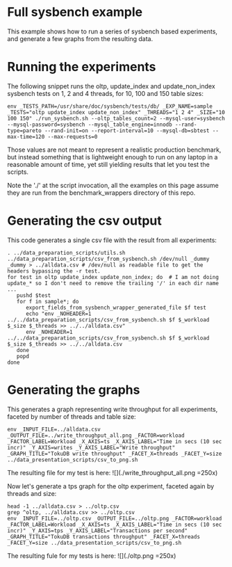 # Full sysbench example

This example shows how to run a series of sysbench based experiments, and generate a few graphs from the resulting data.

# Running the experiments

The following snippet runs the oltp, update\_index and update\_non\_index sysbench tests on 1, 2 and 4 threads, for 10, 100 and 150 table sizes: 

	env _TESTS_PATH=/usr/share/doc/sysbench/tests/db/ _EXP_NAME=sample _TESTS="oltp update_index update_non_index" _THREADS="1 2 4" _SIZE="10 100 150" ./run_sysbench.sh --oltp_tables_count=2 --mysql-user=sysbench --mysql-password=sysbench --mysql_table_engine=innodb --rand-type=pareto --rand-init=on --report-interval=10 --mysql-db=sbtest --max-time=120 --max-requests=0

Those values are not meant to represent a realistic production benchmark, but instead something that is lightweight enough to run on any laptop in a reasonable amount of time, yet still yielding results that let you test the scripts.

Note the './' at the script invocation, all the examples on this page assume they are run from the benchmark_wrappers directory of this repo. 

# Generating the csv output

This code generates a single csv file with the result from all experiments:

	. ../data_preparation_scripts/utils.sh
	../data_preparation_scripts/csv_from_sysbench.sh /dev/null _dummy _dummy > ../alldata.csv # /dev/null as readable file to get the headers bypassing the -r test.  
	for test in oltp update_index update_non_index; do  # I am not doing update_* so I don't need to remove the trailing '/' in each dir name ...
	   pushd $test
	   for f in sample*; do
		  export_fields_from_sysbench_wrapper_generated_file $f test 
		  echo "env _NOHEADER=1 ../../data_preparation_scripts/csv_from_sysbench.sh $f $_workload $_size $_threads >> ../../alldata.csv"
		  env _NOHEADER=1 ../../data_preparation_scripts/csv_from_sysbench.sh $f $_workload $_size $_threads >> ../../alldata.csv
	   done
	   popd
	done

# Generating the graphs

This generates a graph representing write throughput for all experiments, faceted by number of threads and table size:

	env _INPUT_FILE=../alldata.csv _OUTPUT_FILE=../write_throughput_all.png _FACTOR=workload _FACTOR_LABEL=Workload _X_AXIS=ts _X_AXIS_LABEL="Time in secs (10 sec incr)" _Y_AXIS=writes _Y_AXIS_LABEL="Write throughput" _GRAPH_TITLE="TokuDB write throughput" _FACET_X=threads _FACET_Y=size ../data_presentation_scripts/csv_to_png.sh

The resulting file for my test is here: ![](./write_throughput_all.png =250x) 

Now let's generate a tps graph for the oltp experiment, faceted again by threads and size:

    head -1 ../alldata.csv > ../oltp.csv
    grep ^oltp, ../alldata.csv >> ../oltp.csv
	env _INPUT_FILE=../oltp.csv _OUTPUT_FILE=../oltp.png _FACTOR=workload _FACTOR_LABEL=Workload _X_AXIS=ts _X_AXIS_LABEL="Time in secs (10 sec incr)" _Y_AXIS=tps _Y_AXIS_LABEL="Transactions per second" _GRAPH_TITLE="TokuDB transactions throughput" _FACET_X=threads _FACET_Y=size ../data_presentation_scripts/csv_to_png.sh

The resulting fule for my tests is here: ![](./oltp.png =250x)
